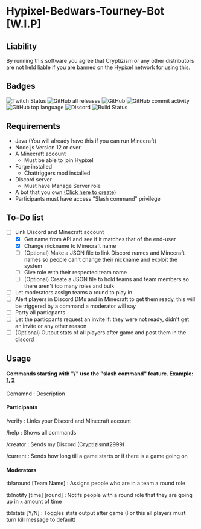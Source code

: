 # Hypixel-Bedwars-Tourney-Bot [W.I.P]
## Liability
By running this software you agree that Cryptizism or any other distributors are not held liable if you are banned on the Hypixel network for using this.
## Badges
![Twitch Status](https://img.shields.io/twitch/status/Cryptizism?color=%239146FF&label=Twitch&logo=Twitch) ![GitHub all releases](https://img.shields.io/github/downloads/Cryptizism/Hypixel-Bedwars-Tourney-Bot/total) ![GitHub](https://img.shields.io/github/license/Cryptizism/Hypixel-Bedwars-Tourney-Bot) ![GitHub commit activity](https://img.shields.io/github/commit-activity/m/Cryptizism/Hypixel-Bedwars-Tourney-Bot) ![GitHub top language](https://img.shields.io/github/languages/top/Cryptizism/Hypixel-Bedwars-Tourney-Bot) ![Discord](https://img.shields.io/badge/Discord-Cryptizism%232999-%237289DA?logo=Discord) ![Build Status](https://img.shields.io/badge/Build-W.I.P-red)
## Requirements
- Java (You will already have this if you can run Minecraft)
- Node.js Version 12 or over
- A Minecraft account
  - Must be able to join Hypixel
- Forge installed
  - Chattriggers mod installed
- Discord server
  - Must have Manage Server role
- A bot that you own [(Click here to create)](https://discord.com/developers/applications/)
- Participants must have access "Slash command" privilege
## To-Do list
- [ ] Link Discord and Minecraft account
  - [x] Get name from API and see if it matches that of the end-user
  - [x] Change nickname to Minecraft name
  - [ ] (Optional) Make a JSON file to link Discord names and Minecraft names so people can't change their nickname and exploit the system
  - [ ] Give role with their respected team name
  - [ ] (Optional) Create a JSON file to hold teams and team members so there aren't too many roles and bulk
- [ ] Let moderators assign teams a round to play in
- [ ] Alert players in Discord DMs and in Minecraft to get them ready, this will be triggered by a command a moderator will say
- [ ] Party all particpants 
- [ ] Let the particpants request an invite if: they were not ready, didn't get an invite or any other reason
- [ ] (Optional) Output stats of all players after game and post them in the discord
## Usage
#### Commands starting with "/" use the "slash command" feature. Example: [1](https://support.discord.com/hc/en-us/articles/1500000368501-Slash-Commands-FAQ), [2](https://i.imgur.com/nU1htR2.png)
Comamnd : Description

#### Participants

/verify : Links your Discord and Minecraft account

/help : Shows all commands

/creator : Sends my Discord (Cryptizism#2999)

/current : Sends how long till a game starts or if there is a game going on

#### Moderators

tb!around [Team Name] : Assigns people who are in a team a round role

tb!notify [time] [round] : Notifs people with a round role that they are going up in `x` amount of time

tb!stats [Y/N] : Toggles stats output after game (For this all players must turn kill message to default)
